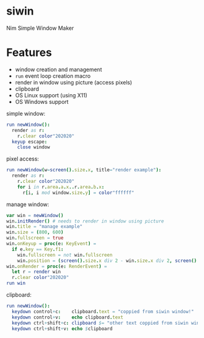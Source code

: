 # siwin
Nim Simple Window Maker

# Features
* window creation and management
* `run` event loop creation macro
* render in window using picture (access pixels)
* clipboard
* OS Linux support (using X11)
* OS Windows support

simple window:
```nim
run newWindow():
  render as r:
    r.clear color"202020"
  keyup escape:
    close window
```

pixel access:
```nim
run newWindow(w=screen().size.x, title="render example"):
  render as r:
    r.clear color"202020"
    for i in r.area.a.x..r.area.b.x:
      r[i, i mod window.size.y] = color"ffffff"
```

manage window:
```nim
var win = newWindow()
win.initRender() # needs to render in window using picture
win.title = "manage example"
win.size = (800, 600)
win.fullscreen = true
win.onKeyup = proc(e: KeyEvent) =
  if e.key == Key.f1:
    win.fullscreen = not win.fullscreen
    win.position = (screen().size.x div 2 - win.size.x div 2, screen().size.y div 2 - win.size.y div 2)
win.onRender = proc(e: RenderEvent) =
  let r = render win
  r.clear color"202020"
run win  
```

clipboard:
```nim
run newWindow():
  keydown control+c:    clipboard.text = "coppied from siwin window!"
  keydown control+v:    echo clipboard.text
  keydown ctrl+shift+c: clipboard $= "other text coppied from siwin window!"
  keydown ctrl+shift+v: echo $clipboard
```
